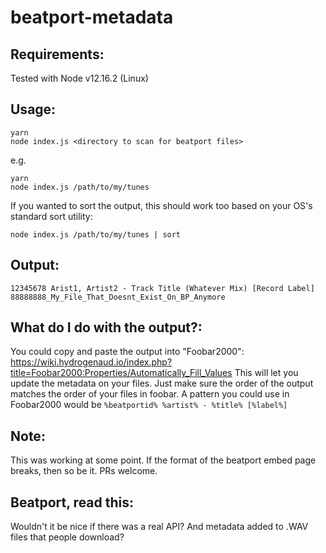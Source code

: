 # beatport-metadata

Requirements:
-------------
Tested with Node v12.16.2 (Linux)

Usage:
------
```
yarn
node index.js <directory to scan for beatport files>
```
e.g.
```
yarn
node index.js /path/to/my/tunes
```
If you wanted to sort the output, this should work too based on your OS's standard sort utility:
```
node index.js /path/to/my/tunes | sort
```
  
Output:
-------
```
12345678 Arist1, Artist2 - Track Title (Whatever Mix) [Record Label]
88888888_My_File_That_Doesnt_Exist_On_BP_Anymore
```

What do I do with the output?:
-------
You could copy and paste the output into "Foobar2000": https://wiki.hydrogenaud.io/index.php?title=Foobar2000:Properties/Automatically_Fill_Values
This will let you update the metadata on your files. Just make sure the order of the output matches the order of your files in foobar.
A pattern you could use in Foobar2000 would be `%beatportid% %artist% - %title% [%label%]`

Note:
-----
This was working at some point. If the format of the beatport embed page breaks, then so be it. PRs welcome.

Beatport, read this:
--------------------
Wouldn't it be nice if there was a real API? And metadata added to .WAV files that people download?
